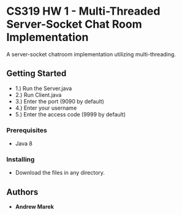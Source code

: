 # CS319 HW 1 - Multi-Threaded Server-Socket Chat Room Implementation

A server-socket chatroom implementation utilizing multi-threading.

## Getting Started
- 1.) Run the Server.java
- 2.) Run Client.java
- 3.) Enter the port (9090 by default)
- 4.) Enter your username
- 5.) Enter the access code (9999 by default)

### Prerequisites

- Java 8

### Installing
- Download the files in any directory.

## Authors

* **Andrew Marek**


